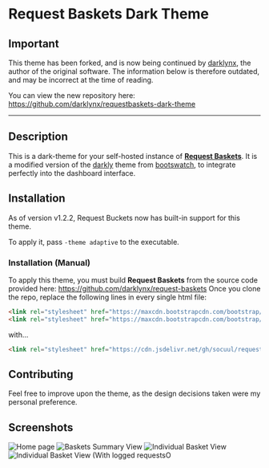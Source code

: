 # Request Baskets Dark Theme

## Important
This theme has been forked, and is now being continued by [darklynx](https://github.com/darklynx), the author of the original software. The information below is therefore outdated, and may be incorrect at the time of reading.

You can view the new repository here: https://github.com/darklynx/requestbaskets-dark-theme

---

## Description
This is a dark-theme for your self-hosted instance of [**Request Baskets**](https://github.com/darklynx/request-baskets).
It is a modified version of the [darkly](https://bootswatch.com/3/darkly/) theme from [bootswatch](https://bootswatch.com/), to integrate perfectly into the dashboard interface.

## Installation
As of version v1.2.2, Request Buckets now has built-in support for this theme.

To apply it, pass `-theme adaptive` to the executable.

### Installation (Manual)
To apply this theme, you must build **Request Baskets** from the source code provided here: https://github.com/darklynx/request-baskets
Once you clone the repo, replace the following lines in every single html file:
```html
<link rel="stylesheet" href="https://maxcdn.bootstrapcdn.com/bootstrap/3.3.7/css/bootstrap.min.css" integrity="sha384-BVYiiSIFeK1dGmJRAkycuHAHRg32OmUcww7on3RYdg4Va+PmSTsz/K68vbdEjh4u" crossorigin="anonymous">
<link rel="stylesheet" href="https://maxcdn.bootstrapcdn.com/bootstrap/3.3.7/css/bootstrap-theme.min.css" integrity="sha384-rHyoN1iRsVXV4nD0JutlnGaslCJuC7uwjduW9SVrLvRYooPp2bWYgmgJQIXwl/Sp" crossorigin="anonymous">
```
with...
```html
<link rel="stylesheet" href="https://cdn.jsdelivr.net/gh/socuul/requestbaskets-dark-theme@09176b7/bootstrap.min.css" crossorigin="anonymous">
```

## Contributing
Feel free to improve upon the theme, as the design decisions taken were my personal preference.

## Screenshots
![Home page](https://i.imgur.com/YVKDkWP.png)
![Baskets Summary View](https://i.imgur.com/7agFL8V.png)
![Individual Basket View](https://i.imgur.com/Uoh3fqp.png)
![Individual Basket View (With logged requestsO](https://i.imgur.com/ekQwHEx.png)
